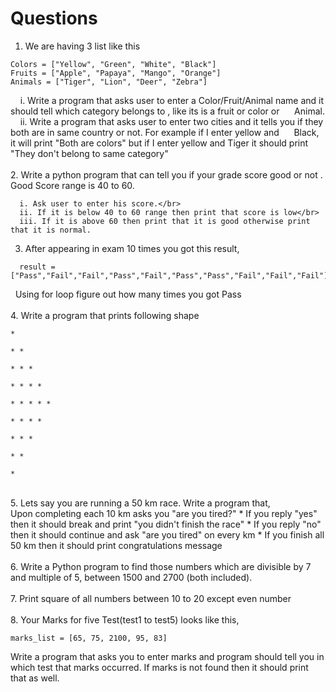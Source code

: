# Questions 
1.  We are having 3 list like this </br>
```
Colors = ["Yellow", "Green", "White", "Black"]
Fruits = ["Apple", "Papaya", "Mango", "Orange"]
Animals = ["Tiger", "Lion", "Deer", "Zebra"]
```
&nbsp;&nbsp;&nbsp;&nbsp;i. Write a program that asks user to enter a Color/Fruit/Animal name and it should tell which category belongs to , like its is a fruit or color or &nbsp;&nbsp;&nbsp;&nbsp;&nbsp;Animal. </br>
&nbsp;&nbsp;&nbsp;&nbsp;ii. Write a program that asks user to enter two cities and it tells you if they both are in same country or not. For example if I enter yellow and &nbsp;&nbsp;&nbsp;&nbsp;&nbsp;Black, it will print "Both are colors" but if I enter yellow and Tiger it should print "They don't belong to same category"
</br></br>
2.  Write a python program that can tell you if your grade score good or not . Good Score range is 40 to 60.</br>
```
  i. Ask user to enter his score.</br>
  ii. If it is below 40 to 60 range then print that score is low</br>
  iii. If it is above 60 then print that it is good otherwise print that it is normal.
```
3. After appearing in exam 10 times you got this result,</br>
```
  result = ["Pass","Fail","Fail","Pass","Fail","Pass","Pass","Fail","Fail","Fail"]
```
&nbsp;&nbsp;Using for loop figure out how many times you got Pass
</br></br>
4.  Write a program that prints following shape</br>
```
*

* *

* * *

* * * *

* * * * *

* * * *

* * *

* *

*
```
</br>
5. Lets say you are running a 50 km race. Write a program that,</br>
Upon completing each 10 km asks you "are you tired?"
* If you reply "yes" then it should break and print "you didn't finish the race"
* If you reply "no" then it should continue and ask "are you tired" on every km
* If you finish all 50 km then it should print congratulations message</br></br>
6. Write a Python program to find those numbers which are divisible by 7 and multiple of 5, between 1500 and 2700 (both included).</br></br>
7.  Print square of all numbers between 10 to 20 except even number</br></br>
8.  Your Marks for five Test(test1 to test5) looks like this,

```
marks_list = [65, 75, 2100, 95, 83]
```

Write a program that asks you to enter marks and program should tell you in which test that marks occurred. If marks is not found then it should print that as well.
